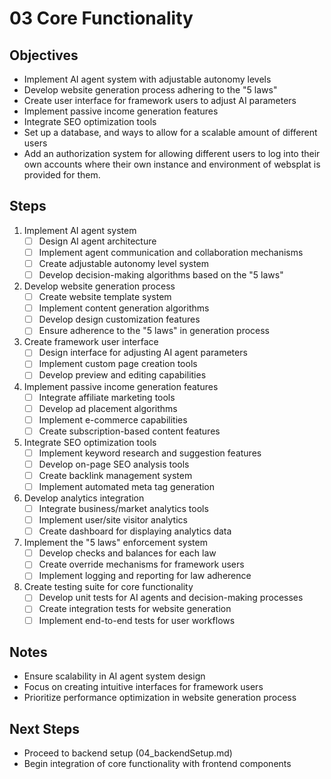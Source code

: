 # 03 Core Functionality

## Objectives
- Implement AI agent system with adjustable autonomy levels
- Develop website generation process adhering to the "5 laws"
- Create user interface for framework users to adjust AI parameters
- Implement passive income generation features
- Integrate SEO optimization tools
- Set up a database, and ways to allow for a scalable amount of different users
- Add an authorization system for allowing different users to log into their own accounts where their own instance and environment of websplat is provided for them.

## Steps

1. Implement AI agent system
   - [ ] Design AI agent architecture
   - [ ] Implement agent communication and collaboration mechanisms
   - [ ] Create adjustable autonomy level system
   - [ ] Develop decision-making algorithms based on the "5 laws"

2. Develop website generation process
   - [ ] Create website template system
   - [ ] Implement content generation algorithms
   - [ ] Develop design customization features
   - [ ] Ensure adherence to the "5 laws" in generation process

3. Create framework user interface
   - [ ] Design interface for adjusting AI agent parameters
   - [ ] Implement custom page creation tools
   - [ ] Develop preview and editing capabilities

4. Implement passive income generation features
   - [ ] Integrate affiliate marketing tools
   - [ ] Develop ad placement algorithms
   - [ ] Implement e-commerce capabilities
   - [ ] Create subscription-based content features

5. Integrate SEO optimization tools
   - [ ] Implement keyword research and suggestion features
   - [ ] Develop on-page SEO analysis tools
   - [ ] Create backlink management system
   - [ ] Implement automated meta tag generation

6. Develop analytics integration
   - [ ] Integrate business/market analytics tools
   - [ ] Implement user/site visitor analytics
   - [ ] Create dashboard for displaying analytics data

7. Implement the "5 laws" enforcement system
   - [ ] Develop checks and balances for each law
   - [ ] Create override mechanisms for framework users
   - [ ] Implement logging and reporting for law adherence

8. Create testing suite for core functionality
   - [ ] Develop unit tests for AI agents and decision-making processes
   - [ ] Create integration tests for website generation
   - [ ] Implement end-to-end tests for user workflows

## Notes
- Ensure scalability in AI agent system design
- Focus on creating intuitive interfaces for framework users
- Prioritize performance optimization in website generation process

## Next Steps
- Proceed to backend setup (04_backendSetup.md)
- Begin integration of core functionality with frontend components